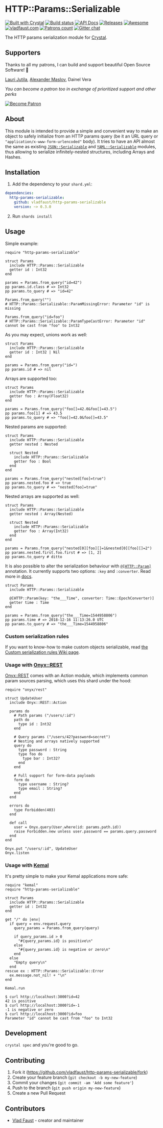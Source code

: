 # HTTP::Params::Serializable

[![Built with Crystal](https://img.shields.io/badge/built%20with-crystal-000000.svg?style=flat-square)](https://crystal-lang.org/)
[![Build status](https://img.shields.io/travis/com/vladfaust/http-params-serializable/master.svg?style=flat-square)](https://travis-ci.com/vladfaust/http-params-serializable)
[![API Docs](https://img.shields.io/badge/api_docs-online-brightgreen.svg?style=flat-square)](https://github.vladfaust.com/http-params-serializable)
[![Releases](https://img.shields.io/github/release/vladfaust/http-params-serializable.svg?style=flat-square)](https://github.com/vladfaust/http-params-serializable/releases)
[![Awesome](https://awesome.re/badge-flat2.svg)](https://github.com/veelenga/awesome-crystal)
[![vladfaust.com](https://img.shields.io/badge/style-.com-lightgrey.svg?longCache=true&style=flat-square&label=vladfaust&colorB=0a83d8)](https://vladfaust.com)
[![Patrons count](https://img.shields.io/badge/dynamic/json.svg?label=patrons&url=https://www.patreon.com/api/user/11296360&query=$.included[0].attributes.patron_count&style=flat-square&colorB=red&maxAge=86400)](https://www.patreon.com/vladfaust)
[![Gitter chat](https://img.shields.io/badge/chat%20on-gitter-green.svg?colorB=ED1965&logo=gitter&style=flat-square)](https://gitter.im/vladfaust/http-params-serializable)

The HTTP params serialization module for [Crystal](https://crystal-lang.org/).

## Supporters

Thanks to all my patrons, I can build and support beautiful Open Source Software! 🙏

[Lauri Jutila](https://github.com/ljuti), [Alexander Maslov](https://seendex.ru), Dainel Vera

*You can become a patron too in exchange of prioritized support and other perks*

[![Become Patron](https://vladfaust.com/img/patreon-small.svg)](https://www.patreon.com/vladfaust)

## About

This module is intended to provide a simple and convenient way to make an object to safely initialize from an HTTP params query (be it an URL query or `"application/x-www-form-urlencoded"` body). It tries to have an API almost the same as existing [`JSON::Serializable`](https://crystal-lang.org/api/0.27.0/JSON/Serializable.html) and [`YAML::Serializable`](https://crystal-lang.org/api/0.27.0/YAML/Serializable.html) modules, thus allowing to serialize infinitely-nested structures, including Arrays and Hashes.

## Installation

1. Add the dependency to your `shard.yml`:

```yaml
dependencies:
  http-params-serializable:
    github: vladfaust/http-params-serializable
    version: ~> 0.3.0
```

2. Run `shards install`

## Usage

Simple example:

```crystal
require "http-params-serializable"

struct Params
  include HTTP::Params::Serializable
  getter id : Int32
end

params = Params.from_query("id=42")
pp params.id.class # => Int32
pp params.to_query # => "id=42"

Params.from_query("")
# HTTP::Params::Serializable::ParamMissingError: Parameter "id" is missing

Params.from_query("id=foo")
# HTTP::Params::Serializable::ParamTypeCastError: Parameter "id" cannot be cast from "foo" to Int32
```

As you may expect, unions work as well:

```crystal
struct Params
  include HTTP::Params::Serializable
  getter id : Int32 | Nil
end

params = Params.from_query("id=")
pp params.id # => nil
```

Arrays are supported too:

```crystal
struct Params
  include HTTP::Params::Serializable
  getter foo : Array(Float32)
end

params = Params.from_query("foo[]=42.0&foo[]=43.5")
pp params.foo[1] # => 43.5
pp params.to_query # => "foo[]=42.0&foo[]=43.5"
```

Nested params are supported:

```crystal
struct Params
  include HTTP::Params::Serializable
  getter nested : Nested

  struct Nested
    include HTTP::Params::Serializable
    getter foo : Bool
  end
end

params = Params.from_query("nested[foo]=true")
pp params.nested.foo # => true
pp params.to_query # => "nested[foo]=true"
```

Nested arrays are supported as well:

```crystal
struct Params
  include HTTP::Params::Serializable
  getter nested : Array(Nested)

  struct Nested
    include HTTP::Params::Serializable
    getter foo : Array(Int32)
  end
end

params = Params.from_query("nested[0][foo][]=1&nested[0][foo][]=2")
pp params.nested.first.foo.first # => [1, 2]
pp params.to_query # ditto
```

It is also possible to alter the serialization behaviour with [`@[HTTP::Param]`](http://github.vladfaust.com/http-params-serializable/HTTP/Param.html) annotation. It currently supports two options: `:key` and `:converter`. Read more in [docs](http://github.vladfaust.com/http-params-serializable/HTTP/Param.html).

```crystal
struct Params
  include HTTP::Params::Serializable

  @[HTTP::Param(key: "the___Time", converter: Time::EpochConverter)]
  getter time : Time
end

params = Params.from_query("the___Time=1544958806")
pp params.time # => 2018-12-16 11:13:26.0 UTC
pp params.to_query # => "the___Time=1544958806"
```

### Custom serialization rules

If you want to know-how to make custom objects serializable, read [the Custom serialization rules Wiki page](https://github.com/vladfaust/http-params-serializable/wiki/Custom-serialization-rules).

### Usage with [Onyx::REST](https://onyxframework.org)

[Onyx::REST](https://github.com/onyxframework/rest) comes with an Action module, which implements common param sources parsing, which uses this shard under the hood:

```crystal
require "onyx/rest"

struct UpdateUser
  include Onyx::REST::Action

  params do
    # Path params ("/users/:id")
    path do
      type id : Int32
    end

    # Query params ("/users/42?password=secret")
    # Nesting and arrays natively supported
    query do
      type password : String
      type foo do
        type bar : Int32?
      end
    end

    # Full support for form-data payloads
    form do
      type username : String?
      type email : String?
    end
  end

  errors do
    type Forbidden(403)
  end

  def call
    user = Onyx.query(User.where(id: params.path.id))
    raise Forbidden.new unless user.password == params.query.password
  end
end

Onyx.put "/users/:id", UpdateUser
Onyx.listen
```

### Usage with [Kemal](http://kemalcr.com)

It's pretty simple to make your Kemal applications more safe:

```crystal
require "kemal"
require "http-params-serializable"

struct Params
  include HTTP::Params::Serializable
  getter id : Int32
end

get "/" do |env|
  if query = env.request.query
    query_params = Params.from_query(query)

    if query_params.id > 0
      "#{query_params.id} is positive\n"
    else
      "#{query_params.id} is negative or zero\n"
    end
  else
    "Empty query\n"
  end
rescue ex : HTTP::Params::Serializable::Error
  ex.message.not_nil! + "\n"
end

Kemal.run
```

```console
$ curl http://localhost:3000?id=42
42 is positive
$ curl http://localhost:3000?id=-1
-1 is negative or zero
$ curl http://localhost:3000?id=foo
Parameter "id" cannot be cast from "foo" to Int32
```

## Development

`crystal spec` and you're good to go.

## Contributing

1. Fork it (<https://github.com/vladfaust/http-params-serializable/fork>)
2. Create your feature branch (`git checkout -b my-new-feature`)
3. Commit your changes (`git commit -am 'Add some feature'`)
4. Push to the branch (`git push origin my-new-feature`)
5. Create a new Pull Request

## Contributors

- [Vlad Faust](https://github.com/vladfaust) - creator and maintainer
